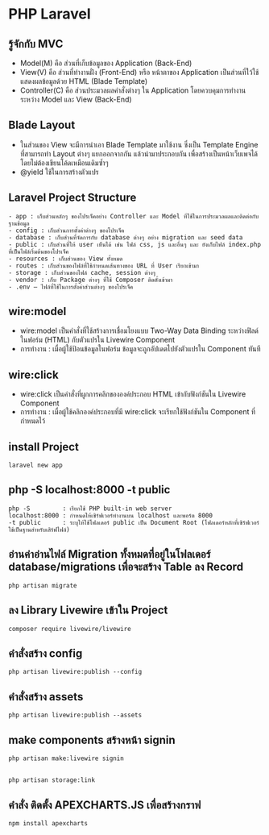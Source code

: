 # PHP Laravel

## รู้จักกับ MVC

-   Model(M) คือ ส่วนที่เก็บข้อมูลของ Application (Back-End)
-   View(V) คือ ส่วนที่ทำงานฝั่ง (Front-End) หรือ หน้าตาของ Application เป็นส่วนที่ใว้ใช้แสดงผลข้อมูลด้วย HTML (Blade Template)
-   Controller(C) คือ ส่วนประมวลผลคำสั่งต่างๆ ใน Application โดยควบคุมการทำงานระหว่าง Model และ View (Back-End)
  
## Blade Layout
- ในส่วนของ View จะมีการนำเอา Blade Template มาใช้งาน ซึ่งเป็น Template Engine ที่สามารถทำ Layout ต่างๆ แยกออกจากกัน แล้วนำมาประกอบกัน เพื่อสร้างเป็นหน้าเว็บเพจได้ โดยไม่ต้องเขียนโค้ดเหมือนเดิมซ้ำๆ
- @yieId ใช้ในการสร้างตัวแปร

## Laravel Project Structure
    - app : เก็บส่วนหลักๆ ของโปรเจ็คอย่าง Controller และ Model ที่ใช้ในการประมวลผลและติดต่อกับฐานข้อมูล
    - config : เก็บส่วนการตั้งค่าต่างๆ ของโปรเจ็ค
    - database : เก็บส่วนที่จัดการกับ database ต่างๆ อย่าง migration และ seed data
    - public : เก็บส่วนที่ให้ user เห็นได้ เช่น ไฟล์ css, js และอื่นๆ และ ยังเก็บไฟล์ index.php ที่เป็นไฟล์เริ่มต้นของโปรเจ็ค
    - resources : เก็บส่วนของ View ทั้งหมด
    - routes : เก็บส่วนของไฟล์ที่ใช้กําหนดเส้นทางของ URL ที่ User เรียกเข้ามา
    - storage : เก็บส่วนของไฟล์ cache, session ต่างๆ 
    - vendor : เก็บ Package ต่างๆ ที่ใช้ Composer ติดตั้งเข้ามา 
    - .env – ไฟล์ที่ใช้ในการตั้งค่าส่วนต่างๆ ของโปรเจ็ค

## wire:model

-   wire:model เป็นคำสั่งที่ใช้สร้างการเชื่อมโยงแบบ Two-Way Data Binding ระหว่างฟิลด์ในฟอร์ม (HTML) กับตัวแปรใน Livewire Component
-   การทำงาน : เมื่อผู้ใช้ป้อนข้อมูลในฟอร์ม ข้อมูลจะถูกอัปเดตไปยังตัวแปรใน Component ทันที

## wire:click

-   wire:click เป็นคำสั่งที่ผูกการคลิกขององค์ประกอบ HTML เข้ากับฟังก์ชันใน Livewire Component
-   การทำงาน : เมื่อผู้ใช้คลิกองค์ประกอบที่มี wire:click จะเรียกใช้ฟังก์ชันใน Component ที่กำหนดไว้

## install Project

```
laravel new app
```

## php -S localhost:8000 -t public

```
php -S         : เรียกใช้ PHP built-in web server
localhost:8000 : กำหนดให้เซิร์ฟเวอร์ทำงานบน localhost และพอร์ต 8000
-t public      : ระบุให้ใช้โฟลเดอร์ public เป็น Document Root (โฟลเดอร์หลักที่เซิร์ฟเวอร์ใช้เป็นฐานสำหรับเสิร์ฟไฟล์)

```

## อ่านค่าอ่านไฟล์ Migration ทั้งหมดที่อยู่ในโฟลเดอร์ database/migrations เพื่อจะสร้าง Table ลง Record

```
php artisan migrate
```

## ลง Library Livewire เข้าใน Project

```
composer require livewire/livewire
```

## คำสั่งสร้าง config

```
php artisan livewire:publish --config
```

## คำสั่งสร้าง assets

```
php artisan livewire:publish --assets
```

## make components สร้างหน้า signin

```
php artisan make:livewire signin
```
##
```
php artisan storage:link
```

## คำสั่ง ติดตั้ง APEXCHARTS.JS เพื่อสร้างกราฟ

```
npm install apexcharts
```
